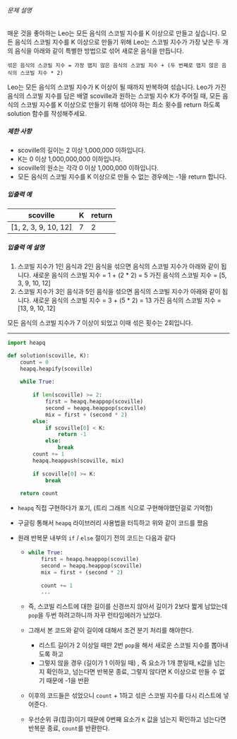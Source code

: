 ###### 문제 설명

매운 것을 좋아하는 Leo는 모든 음식의 스코빌 지수를 K 이상으로 만들고 싶습니다. 모든 음식의 스코빌 지수를 K 이상으로 만들기 위해 Leo는 스코빌 지수가 가장 낮은 두 개의 음식을 아래와 같이 특별한 방법으로 섞어 새로운 음식을 만듭니다.

```
섞은 음식의 스코빌 지수 = 가장 맵지 않은 음식의 스코빌 지수 + (두 번째로 맵지 않은 음식의 스코빌 지수 * 2)
```

Leo는 모든 음식의 스코빌 지수가 K 이상이 될 때까지 반복하여 섞습니다.
Leo가 가진 음식의 스코빌 지수를 담은 배열 scoville과 원하는 스코빌 지수 K가 주어질 때, 모든 음식의 스코빌 지수를 K 이상으로 만들기 위해 섞어야 하는 최소 횟수를 return 하도록 solution 함수를 작성해주세요.

##### 제한 사항

- scoville의 길이는 2 이상 1,000,000 이하입니다.
- K는 0 이상 1,000,000,000 이하입니다.
- scoville의 원소는 각각 0 이상 1,000,000 이하입니다.
- 모든 음식의 스코빌 지수를 K 이상으로 만들 수 없는 경우에는 -1을 return 합니다.

##### 입출력 예

| scoville             | K    | return |
| -------------------- | ---- | ------ |
| [1, 2, 3, 9, 10, 12] | 7    | 2      |

##### 입출력 예 설명

1. 스코빌 지수가 1인 음식과 2인 음식을 섞으면 음식의 스코빌 지수가 아래와 같이 됩니다.
   새로운 음식의 스코빌 지수 = 1 + (2 * 2) = 5
   가진 음식의 스코빌 지수 = [5, 3, 9, 10, 12]
2. 스코빌 지수가 3인 음식과 5인 음식을 섞으면 음식의 스코빌 지수가 아래와 같이 됩니다.
   새로운 음식의 스코빌 지수 = 3 + (5 * 2) = 13
   가진 음식의 스코빌 지수 = [13, 9, 10, 12]

모든 음식의 스코빌 지수가 7 이상이 되었고 이때 섞은 횟수는 2회입니다.

---

```python
import heapq

def solution(scoville, K):
    count = 0
    heapq.heapify(scoville)
    
    while True:
        
        if len(scoville) >= 2: 
            first = heapq.heappop(scoville)
            second = heapq.heappop(scoville)
            mix = first + (second * 2)
        else:
            if scoville[0] < K:
                return -1
            else:
                break
        count += 1
        heapq.heappush(scoville, mix)
        
        if scoville[0] >= K:
            break
            
    return count
```

- `heapq` 직접 구현하다가 포기, (트리 그래프 식으로 구현해야했던걸로 기억함)

- 구글링 통해서 `heapq` 라이브러리 사용법을 터득하고 위와 같이 코드를 짰음

- 원래 반복문 내부의 `if` / `else` 절이기 전의 코드는 다음과 같다

  - ```python
    while True:
        first = heapq.heappop(scoville)
        second = heapq.heappop(scoville)
        mix = first + (second * 2)
        
        count += 1
        ...
    ```

  - 즉, 스코빌 리스트에 대한 길이를 신경쓰지 않아서 길이가 2보다 짧게 남았는데 `pop`을 두번 하려고하니까 자꾸 런타임에러가 났었다.

  - 그래서 본 코드와 같이 길이에 대해서 조건 분기 처리를 해야한다.

    - 리스트 길이가 2 이상일 때만 2번 `pop`을 해서 새로운 스코빌 지수를 뽑아내도록 하고
    - 그렇지 않을 경우 (길이가 1 이하일 때) , 즉 요소가 1개 뿐일때, `K`값을 넘는지 확인하고, 넘는다면 반복문 종료, 그렇지 않다면 K 이상으로 만들 수 없기 때문에 -1을 반환

  - 이후의 코드들은 섞었으니 `count` + 1하고 섞은 스코빌 지수를 다시 리스트에 넣어준다.

  - 우선순위 큐(힙큐)이기 때문에 0번째 요소가 `K` 값을 넘는지 확인하고 넘는다면 반복문 종료, `count`를 반환한다.

